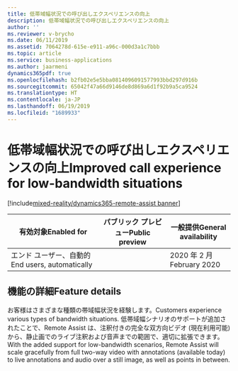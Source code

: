```yaml
---
title: 低帯域幅状況での呼び出しエクスペリエンスの向上
description: 低帯域幅状況での呼び出しエクスペリエンスの向上
author: ''
ms.reviewer: v-brycho
ms.date: 06/11/2019
ms.assetid: 7064278d-615e-e911-a96c-000d3a1c7bbb
ms.topic: article
ms.service: business-applications
ms.author: jaarmeni
dynamics365pdf: true
ms.openlocfilehash: b2fb02e5e5bba0814096091577993bbd297d916b
ms.sourcegitcommit: 65042f47a66d9146de8d869a6d1f92b9a5ca9524
ms.translationtype: HT
ms.contentlocale: ja-JP
ms.lasthandoff: 06/19/2019
ms.locfileid: "1689933"
---
```

# <a name="improved-call-experience-for-low-bandwidth-situations"></a><span data-ttu-id="02644-103">低帯域幅状況での呼び出しエクスペリエンスの向上</span><span class="sxs-lookup"><span data-stu-id="02644-103">Improved call experience for low-bandwidth situations</span></span>
[!include[mixed-reality/dynamics365-remote-assist banner](../includes/mixed-reality/dynamics365-remote-assist.md)]

| <span data-ttu-id="02644-104">有効対象</span><span class="sxs-lookup"><span data-stu-id="02644-104">Enabled for</span></span>    |  <span data-ttu-id="02644-105">パブリック プレビュー</span><span class="sxs-lookup"><span data-stu-id="02644-105">Public preview</span></span> | <span data-ttu-id="02644-106">一般提供</span><span class="sxs-lookup"><span data-stu-id="02644-106">General availability</span></span> | 
| ---------- | ---------- |---------- |
|<span data-ttu-id="02644-107">エンド ユーザー、自動的</span><span class="sxs-lookup"><span data-stu-id="02644-107">End users, automatically</span></span>|| <span data-ttu-id="02644-108">2020 年 2 月</span><span class="sxs-lookup"><span data-stu-id="02644-108">February 2020</span></span>|






## <a name="feature-details"></a><span data-ttu-id="02644-109">機能の詳細</span><span class="sxs-lookup"><span data-stu-id="02644-109">Feature details</span></span>
<!--feature detail start -->
<span data-ttu-id="02644-110">お客様はさまざまな種類の帯域幅状況を経験します。</span><span class="sxs-lookup"><span data-stu-id="02644-110">Customers experience various types of bandwidth situations.</span></span> <span data-ttu-id="02644-111">低帯域幅シナリオのサポートが追加されたことで、Remote Assist は、注釈付きの完全な双方向ビデオ (現在利用可能) から、静止画でのライブ注釈および音声までの範囲で、適切に拡張できます。</span><span class="sxs-lookup"><span data-stu-id="02644-111">With the added support for low-bandwidth scenarios, Remote Assist will scale gracefully from full two-way video with annotations (available today) to live annotations and audio over a still image, as well as points in between.</span></span>
<!--feature detail end -->










